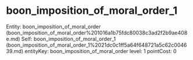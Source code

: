 # boon_imposition_of_moral_order_1

Entity: boon_imposition_of_moral_order (boon_imposition_of_moral_order%201016a1b75fdc80038c3ad2f2b9ae408e.md)
Self: boon_imposition_of_moral_order_1 (boon_imposition_of_moral_order_1%2021dc0c1ff5a64f648721a5c62c004639.md)
entityKey: boon_imposition_of_moral_order
level: 1
pointCost: 0

[](Untitled%202b58f4bbb7a645f5b6215b04b57c1184.md)